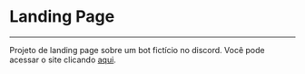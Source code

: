 # **Landing Page**
***
Projeto de landing page sobre um bot fictício no discord.
Você pode acessar o site clicando [aqui](https://jpsantosss.github.io/landing-page/).
